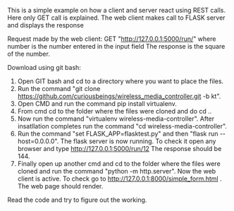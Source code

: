 This is a simple example on how a client and server react using REST calls. Here only GET call is explained.
The web client makes call to FLASK server and displays the response

Request made by the web client: GET "http://127.0.0.1:5000/run/<number>" where number is the number entered in the input field
The response is the square of the number.

Download using git bash:
1. Open GIT bash and cd to a directory where you want to place the files.
2. Run the command "git clone https://github.com/curiousbeings/wireless_media_controller.git -b kt".
3. Open CMD and run the command pip install virtualenv.
4. From cmd cd to the folder where the files were cloned and do cd ..
5. Now run the command "virtualenv wireless-media-controller". After insatllation completes run the command "cd wireless-media-controller".
6. Run the command "set FLASK_APP=flasktest.py" and then "flask run --host=0.0.0.0". The flask server is now running. To check it open any browser and type http://127.0.0.1:5000/run/12 The response should be 144.
7. Finally open up another cmd and cd to the folder where the files were cloned and run the command "python -m http.server". Now the web client is active. To check go to http://127.0.0.1:8000/simple_form.html . The web page should render.

Read the code and try to figure out the working.

